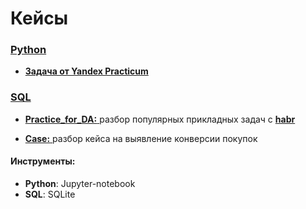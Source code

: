 # Кейсы

### <a href="https://github.com/ZacharyAnalyst/Personal/tree/master/Py"> Python </a>

- <a href="https://github.com/ZacharyAnalyst/Personal/blob/master/Py/Svirin_proj_via_YandexPracticum.ipynb"> **Задача от Yandex Practicum** </a>

### <a href="https://github.com/ZacharyAnalyst/Personal/tree/master/SQL"> SQL </a>

- <a href="https://github.com/ZacharyAnalyst/Personal/blob/master/SQL/Practice_for_DA.ipynb"> **Practice_for_DA:** </a> разбор популярных прикладных задач с <a href="https://habr.com/ru/company/otus/blog/541882/"> **habr** </a>

- <a href="https://github.com/ZacharyAnalyst/Personal/blob/master/SQL/Case_SQLviaPython.ipynb"> **Case:** </a> разбор кейса на выявление конверсии покупок

#### Инструменты:

- **Python**: Jupyter-notebook 
- **SQL**: SQLite
